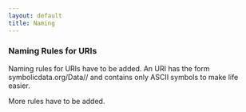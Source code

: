 ```yaml
---
layout: default
title: Naming
---
```


### Naming Rules for URIs

Naming rules for URIs have to be added. An URI has the form symbolicdata.org/Data/<package>/<identifier> and contains only ASCII symbols to make life easier.

More rules have to be added.
